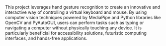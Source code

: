 This project leverages hand gesture recognition to create an innovative and interactive way of controlling a virtual keyboard and mouse. By using computer vision techniques powered by MediaPipe and Python libraries like OpenCV and PyAutoGUI, users can perform tasks such as typing or navigating a computer without physically touching any device. It is particularly beneficial for accessibility solutions, futuristic computing interfaces, and hands-free applications.
